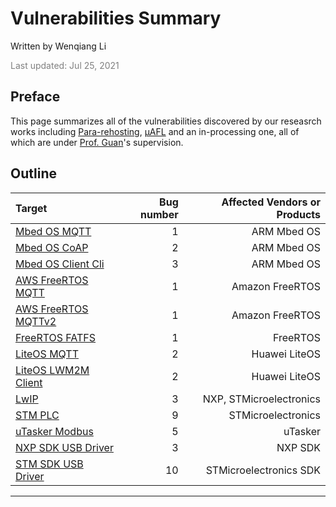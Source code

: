 # Vulnerabilities Summary
Written by Wenqiang Li

<span style="color: grey;">Last updated: Jul 25, 2021</span>

## Preface
This page summarizes all of the vulnerabilities discovered by our reseasrch works including [Para-rehosting](https://www.ndss-symposium.org/ndss-paper/from-library-portability-to-para-rehosting-natively-executing-microcontroller-software-on-commodity-hardware/), [&mu;AFL]() and an in-processing one, all of which are under [Prof. Guan](https://guanle.org/)'s supervision.



## Outline

| Target | Bug number | Affected Vendors or Products |
| :--- | ---: | ---: |
| [Mbed OS MQTT](https://mcusec.github.io/vulnerabilities_details#mbed_os_mqtt) | 1 | ARM Mbed OS |
| [Mbed OS CoAP](https://mcusec.github.io/vulnerabilities_details#mbed_os_coap) | 2 | ARM Mbed OS |
| [Mbed OS Client Cli](https://mcusec.github.io/vulnerabilities_details#mbed_os_cli) | 3 | ARM Mbed OS |
| [AWS FreeRTOS MQTT](https://mcusec.github.io/vulnerabilities_details#freertos_mqtt) | 1 | Amazon FreeRTOS |
| [AWS FreeRTOS MQTTv2](https://mcusec.github.io/vulnerabilities_details#freertos_mqttv2) | 1 | Amazon FreeRTOS |
| [FreeRTOS FATFS](https://mcusec.github.io/vulnerabilities_details#freertos_fatfs) | 1 | FreeRTOS |
| [LiteOS MQTT](https://mcusec.github.io/vulnerabilities_details#liteos_mqtt) | 2 | Huawei LiteOS |
| [LiteOS LWM2M Client](https://mcusec.github.io/vulnerabilities_details#liteos_lwm2m_client) | 2 | Huawei LiteOS |
| [LwIP](https://mcusec.github.io/vulnerabilities_details#lwip) | 3 | NXP, STMicroelectronics |
| [STM PLC](https://mcusec.github.io/vulnerabilities_details#stm_plc) | 9 | STMicroelectronics |
| [uTasker Modbus](https://mcusec.github.io/vulnerabilities_details#modbus) | 5 | uTasker |
| [NXP SDK USB Driver](https://mcusec.github.io/vulnerabilities_details#nxp_usb) | 3 | NXP SDK |
| [STM SDK USB Driver](https://mcusec.github.io/vulnerabilities_details#stm_usb) | 10 | STMicroelectronics SDK |

---